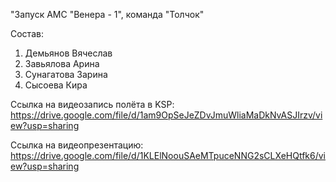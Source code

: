 "Запуск АМС "Венера - 1", команда "Толчок"

Состав:
1. Демьянов Вячеслав
2. Завьялова Арина
3. Сунагатова Зарина
4. Сысоева Кира

Ссылка на видеозапись полёта в KSP: 
https://drive.google.com/file/d/1am9OpSeJeZDvJmuWliaMaDkNvASJIrzv/view?usp=sharing

Ссылка на видеопрезентацию: 
https://drive.google.com/file/d/1KLElNoouSAeMTpuceNNG2sCLXeHQtfk6/view?usp=sharing
